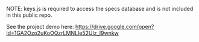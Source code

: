 NOTE: keys.js is required to access the specs database and is not included in this public repo.

See the project demo here:
https://drive.google.com/open?id=1GA2Ozo2uKoOQzrLMNLIe52Ulz_I9wnkw
